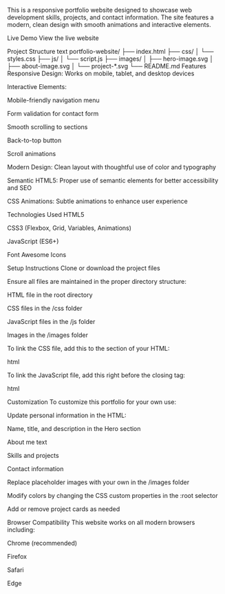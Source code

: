 This is a responsive portfolio website designed to showcase web development skills, projects, and contact information. The site features a modern, clean design with smooth animations and interactive elements.

Live Demo
View the live website

Project Structure
text
portfolio-website/
├── index.html
├── css/
│   └── styles.css
├── js/
│   └── script.js
├── images/
│   ├── hero-image.svg
│   ├── about-image.svg
│   └── project-*.svg
└── README.md
Features
Responsive Design: Works on mobile, tablet, and desktop devices

Interactive Elements:

Mobile-friendly navigation menu

Form validation for contact form

Smooth scrolling to sections

Back-to-top button

Scroll animations

Modern Design: Clean layout with thoughtful use of color and typography

Semantic HTML5: Proper use of semantic elements for better accessibility and SEO

CSS Animations: Subtle animations to enhance user experience

Technologies Used
HTML5

CSS3 (Flexbox, Grid, Variables, Animations)

JavaScript (ES6+)

Font Awesome Icons

Setup Instructions
Clone or download the project files

Ensure all files are maintained in the proper directory structure:

HTML file in the root directory

CSS files in the /css folder

JavaScript files in the /js folder

Images in the /images folder

To link the CSS file, add this to the <head> section of your HTML:

html
<link rel="stylesheet" href="css/styles.css">
To link the JavaScript file, add this right before the closing </body> tag:

html
<script src="js/script.js"></script>
Customization
To customize this portfolio for your own use:

Update personal information in the HTML:

Name, title, and description in the Hero section

About me text

Skills and projects

Contact information

Replace placeholder images with your own in the /images folder

Modify colors by changing the CSS custom properties in the :root selector

Add or remove project cards as needed

Browser Compatibility
This website works on all modern browsers including:

Chrome (recommended)

Firefox

Safari

Edge